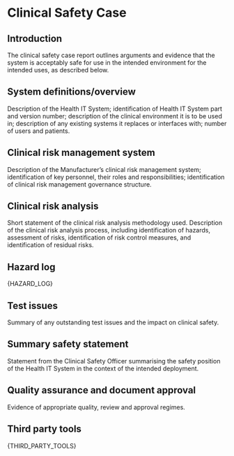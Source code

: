 # Clinical Safety Case

<!-- https://digital.nhs.uk/binaries/content/assets/website-assets/services/clinical-safety/nhs_digital_clinical_safety_case_report_template-1.docx -->

## Introduction

The clinical safety case report outlines arguments and evidence that the system is acceptably safe for use in the intended environment for the intended uses, as described below.

## System definitions/overview

Description of the Health IT System; identification of Health IT System part and version number; description of the clinical environment it is to be used in; description of any existing systems it replaces or interfaces with; number of users and patients.

## Clinical risk management system

Description of the Manufacturer’s clinical risk management system; identification of key personnel, their roles and responsibilities; identification of clinical risk management governance structure.

## Clinical risk analysis

Short statement of the clinical risk analysis methodology used. Description of the clinical risk analysis process, including identification of hazards, assessment of risks, identification of risk control measures, and identification of residual risks.

## Hazard log

{HAZARD_LOG}

## Test issues

Summary of any outstanding test issues and the impact on clinical safety.

## Summary safety statement

Statement from the Clinical Safety Officer summarising the safety position of the Health IT System in the context of the intended deployment.

## Quality assurance and document approval

Evidence of appropriate quality, review and approval regimes.

## Third party tools

{THIRD_PARTY_TOOLS}
